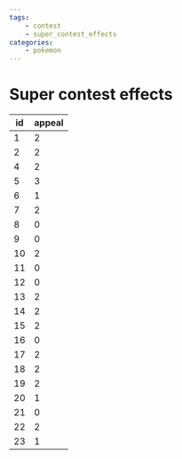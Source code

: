 ```yaml
---
tags:
    - contest
    - super_contest_effects
categories:
    - pokemon
---
```


# Super contest effects

| id | appeal |
|----|--------|
| 1  | 2      |
| 2  | 2      |
| 4  | 2      |
| 5  | 3      |
| 6  | 1      |
| 7  | 2      |
| 8  | 0      |
| 9  | 0      |
| 10 | 2      |
| 11 | 0      |
| 12 | 0      |
| 13 | 2      |
| 14 | 2      |
| 15 | 2      |
| 16 | 0      |
| 17 | 2      |
| 18 | 2      |
| 19 | 2      |
| 20 | 1      |
| 21 | 0      |
| 22 | 2      |
| 23 | 1      |
